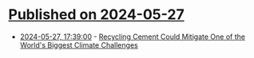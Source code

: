 # [Published on 2024-05-27](index.md)

* [2024-05-27, 17:39:00](https://soylentnews.org/article.pl?sid=24/05/26/0756200&from=rss) - [Recycling Cement Could Mitigate One of the World's Biggest Climate Challenges](https://soylentnews.org/article.pl?sid=24/05/26/0756200&from=rss)
